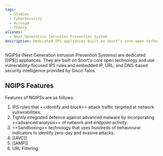 ```yaml
---
tags:
  - Studies
  - CyberSecurity
  - Acronym
  - Theory
aliases:
  - Next Generation Intrusion Prevention System
description: Dedicated IPS appliances built on Snort's core open technology.
---
```

NGIPSs (Next Generation Intrusion Prevention Systems) are dedicated [[IPS]] appliances. They are built on Snort's core open technology and use vulnerability-focused IPS rules and embedded IP, URL, and DNS-based security intelligence provided by Cisco Talos.

## NGIPS Features

Features of NGIPSs are as follows:

1. IPS rules that ==identify and block== attack traffic targeted at network vulnerabilities.
2. Tightly integrated defence against advanced malware by incorporating ==advanced analysis== of network and endpoint activity.
3. ==Sandboxing== technology that uses hundreds of behavioural indicators to identify zero-day and evasive attacks.
4. [[AVC]]
5. [[AMP]]
6. URL Filtering.